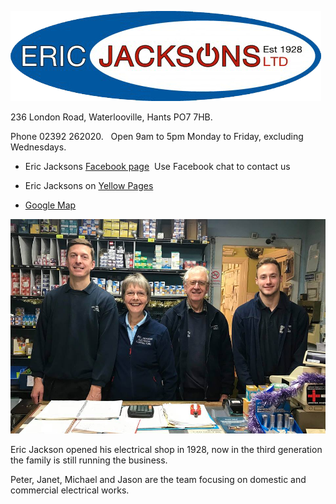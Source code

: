 ![Jacksons Logo](EricJacksons-logo-transparent.png)


236 London Road, Waterlooville, Hants PO7 7HB.

Phone 02392 262020.&nbsp;&nbsp;&nbsp;Open 9am to 5pm Monday to Friday, excluding Wednesdays.


- Eric Jacksons [Facebook page](https://www.facebook.com/ericjacksons/)&nbsp;&nbsp;Use Facebook chat to contact us

- Eric Jacksons on [Yellow Pages](https://www.yell.com/biz/eric-jackson-s-ltd-waterlooville-2660719/)

- [Google Map](https://www.google.co.uk/maps/place/236+London+Rd,+Waterlooville+PO7+7HB/@50.8781912,-1.0337147,3a,75y,132.99h,88.55t/data=!3m7!1e1!3m5!1sZ-Eg5gKCq3AdhyTJh2Q3BA!2e0!3e11!7i13312!8i6656!4m5!3m4!1s0x4874437730f0e769:0x49e15748caa8d957!8m2!3d50.87814!4d-1.033643)





![Jackson_team](EJacksons.jpg)

Eric Jackson opened his electrical shop in 1928, now in the third generation the family is still running the business.

Peter, Janet, Michael and Jason are the team focusing on domestic and commercial electrical works.

